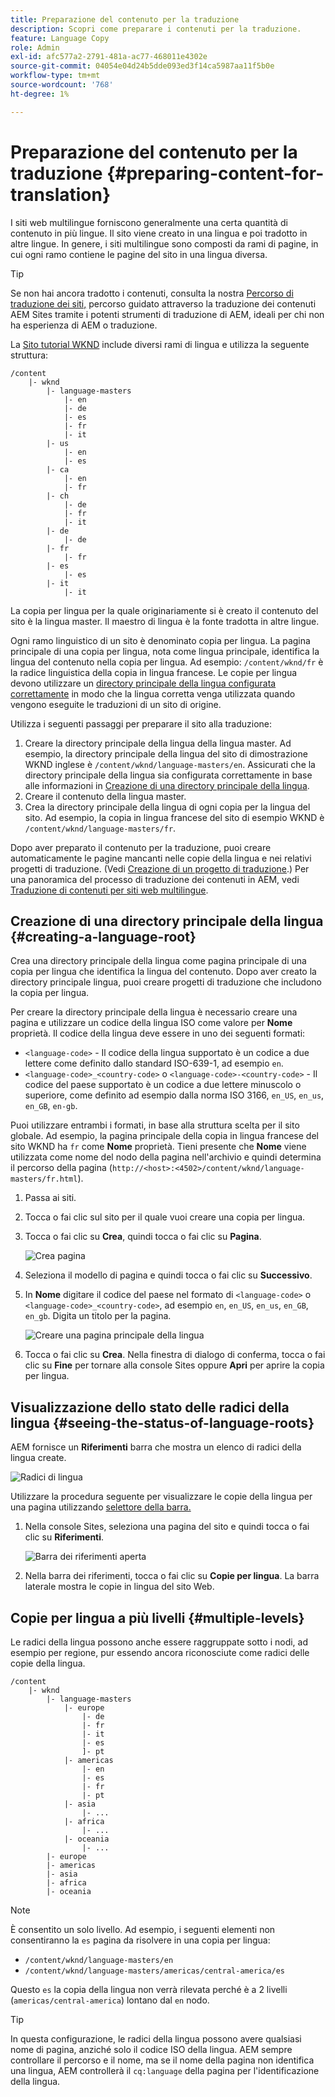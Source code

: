 ```yaml
---
title: Preparazione del contenuto per la traduzione
description: Scopri come preparare i contenuti per la traduzione.
feature: Language Copy
role: Admin
exl-id: afc577a2-2791-481a-ac77-468011e4302e
source-git-commit: 04054e04d24b5dde093ed3f14ca5987aa11f5b0e
workflow-type: tm+mt
source-wordcount: '768'
ht-degree: 1%

---
```


# Preparazione del contenuto per la traduzione {#preparing-content-for-translation}

I siti web multilingue forniscono generalmente una certa quantità di contenuto in più lingue. Il sito viene creato in una lingua e poi tradotto in altre lingue. In genere, i siti multilingue sono composti da rami di pagine, in cui ogni ramo contiene le pagine del sito in una lingua diversa.

>[!TIP]
>
>Se non hai ancora tradotto i contenuti, consulta la nostra [Percorso di traduzione dei siti,](/help/journey-sites/translation/overview.md) percorso guidato attraverso la traduzione dei contenuti AEM Sites tramite i potenti strumenti di traduzione di AEM, ideali per chi non ha esperienza di AEM o traduzione.

La [Sito tutorial WKND](/help/implementing/developing/introduction/develop-wknd-tutorial.md) include diversi rami di lingua e utilizza la seguente struttura:

```text
/content
    |- wknd
        |- language-masters
            |- en
            |- de
            |- es
            |- fr
            |- it
        |- us
            |- en
            |- es
        |- ca
            |- en
            |- fr
        |- ch
            |- de
            |- fr
            |- it
        |- de
            |- de
        |- fr
            |- fr
        |- es
            |- es
        |- it
            |- it
```

La copia per lingua per la quale originariamente si è creato il contenuto del sito è la lingua master. Il maestro di lingua è la fonte tradotta in altre lingue.

Ogni ramo linguistico di un sito è denominato copia per lingua. La pagina principale di una copia per lingua, nota come lingua principale, identifica la lingua del contenuto nella copia per lingua. Ad esempio: `/content/wknd/fr` è la radice linguistica della copia in lingua francese. Le copie per lingua devono utilizzare un [directory principale della lingua configurata correttamente](preparation.md#creating-a-language-root) in modo che la lingua corretta venga utilizzata quando vengono eseguite le traduzioni di un sito di origine.

Utilizza i seguenti passaggi per preparare il sito alla traduzione:

1. Creare la directory principale della lingua della lingua master. Ad esempio, la directory principale della lingua del sito di dimostrazione WKND inglese è `/content/wknd/language-masters/en`. Assicurati che la directory principale della lingua sia configurata correttamente in base alle informazioni in [Creazione di una directory principale della lingua](preparation.md#creating-a-language-root).
1. Creare il contenuto della lingua master.
1. Crea la directory principale della lingua di ogni copia per la lingua del sito. Ad esempio, la copia in lingua francese del sito di esempio WKND è `/content/wknd/language-masters/fr`.

Dopo aver preparato il contenuto per la traduzione, puoi creare automaticamente le pagine mancanti nelle copie della lingua e nei relativi progetti di traduzione. (Vedi [Creazione di un progetto di traduzione](managing-projects.md).) Per una panoramica del processo di traduzione dei contenuti in AEM, vedi [Traduzione di contenuti per siti web multilingue](overview.md).

## Creazione di una directory principale della lingua {#creating-a-language-root}

Crea una directory principale della lingua come pagina principale di una copia per lingua che identifica la lingua del contenuto. Dopo aver creato la directory principale lingua, puoi creare progetti di traduzione che includono la copia per lingua.

Per creare la directory principale della lingua è necessario creare una pagina e utilizzare un codice della lingua ISO come valore per **Nome** proprietà. Il codice della lingua deve essere in uno dei seguenti formati:

* `<language-code>` - Il codice della lingua supportato è un codice a due lettere come definito dallo standard ISO-639-1, ad esempio `en`.
* `<language-code>_<country-code>` o `<language-code>-<country-code>` - Il codice del paese supportato è un codice a due lettere minuscolo o superiore, come definito ad esempio dalla norma ISO 3166, `en_US`, `en_us`, `en_GB`, `en-gb`.

Puoi utilizzare entrambi i formati, in base alla struttura scelta per il sito globale.  Ad esempio, la pagina principale della copia in lingua francese del sito WKND ha `fr` come **Nome** proprietà. Tieni presente che **Nome** viene utilizzata come nome del nodo della pagina nell&#39;archivio e quindi determina il percorso della pagina (`http://<host>:<4502>/content/wknd/language-masters/fr.html`).

1. Passa ai siti.
1. Tocca o fai clic sul sito per il quale vuoi creare una copia per lingua.
1. Tocca o fai clic su **Crea**, quindi tocca o fai clic su **Pagina**.

   ![Crea pagina](../assets/create-page.png)

1. Seleziona il modello di pagina e quindi tocca o fai clic su **Successivo**.
1. In **Nome** digitare il codice del paese nel formato di `<language-code>` o `<language-code>_<country-code>`, ad esempio `en`, `en_US`, `en_us`, `en_GB`, `en_gb`. Digita un titolo per la pagina.

   ![Creare una pagina principale della lingua](../assets/create-language-root.png)

1. Tocca o fai clic su **Crea**. Nella finestra di dialogo di conferma, tocca o fai clic su **Fine** per tornare alla console Sites oppure **Apri** per aprire la copia per lingua.

## Visualizzazione dello stato delle radici della lingua {#seeing-the-status-of-language-roots}

AEM fornisce un **Riferimenti** barra che mostra un elenco di radici della lingua create.

![Radici di lingua](../assets/language-roots.png)

Utilizzare la procedura seguente per visualizzare le copie della lingua per una pagina utilizzando [selettore della barra.](/help/sites-cloud/authoring/getting-started/basic-handling.md#rail-selector)

1. Nella console Sites, seleziona una pagina del sito e quindi tocca o fai clic su **Riferimenti**.

   ![Barra dei riferimenti aperta](../assets/opening-references-rail.png)

1. Nella barra dei riferimenti, tocca o fai clic su **Copie per lingua**. La barra laterale mostra le copie in lingua del sito Web.

## Copie per lingua a più livelli {#multiple-levels}

Le radici della lingua possono anche essere raggruppate sotto i nodi, ad esempio per regione, pur essendo ancora riconosciute come radici delle copie della lingua.

```text
/content
    |- wknd
        |- language-masters
            |- europe
                |- de
                |- fr
                |- it
                |- es
                ]- pt
            |- americas
                |- en
                |- es
                |- fr
                |- pt
            |- asia
                |- ...
            |- africa
                |- ...
            |- oceania
                |- ...
        |- europe
        |- americas
        |- asia
        |- africa
        |- oceania            
```

>[!NOTE]
>
>È consentito un solo livello. Ad esempio, i seguenti elementi non consentiranno la `es` pagina da risolvere in una copia per lingua:
>
>* `/content/wknd/language-masters/en`
>* `/content/wknd/language-masters/americas/central-america/es`
>
> Questo `es` la copia della lingua non verrà rilevata perché è a 2 livelli (`americas/central-america`) lontano dal `en` nodo.

>[!TIP]
>
>In questa configurazione, le radici della lingua possono avere qualsiasi nome di pagina, anziché solo il codice ISO della lingua. AEM sempre controllare il percorso e il nome, ma se il nome della pagina non identifica una lingua, AEM controllerà il `cq:language` della pagina per l&#39;identificazione della lingua.
